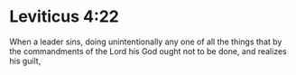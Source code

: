 # Leviticus 4:22

When a leader sins, doing unintentionally any one of all the things that by the commandments of the Lord his God ought not to be done, and realizes his guilt,
